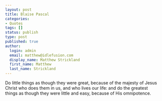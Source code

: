 ```yaml
---
layout: post
title: Blaise Pascal
categories:
- Quotes
tags: []
status: publish
type: post
published: true
author:
  login: admin
  email: matthew@idlefusion.com
  display_name: Matthew Strickland
  first_name: Matthew
  last_name: Strickland
---
```

Do little things as though they were great, because of the majesty of Jesus Christ who does them in us, and who lives our life: and do the greatest things as though they were little and easy, because of His omnipotence.
